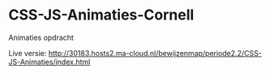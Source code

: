 # CSS-JS-Animaties-Cornell
 Animaties opdracht
 
 Live versie: http://30183.hosts2.ma-cloud.nl/bewijzenmap/periode2.2/CSS-JS-Animaties/index.html
